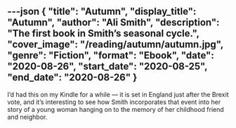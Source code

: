 ---json
{
  "title": "Autumn",
  "display_title": "Autumn",
  "author": "Ali Smith",
  "description": "The first book in Smith’s seasonal cycle.",
  "cover_image": "/reading/autumn/autumn.jpg",
  "genre": "Fiction",
  "format": "Ebook",
  "date": "2020-08-26",
  "start_date": "2020-08-25",
  "end_date": "2020-08-26"
}
---

I’d had this on my Kindle for a while — it is set in England just after the Brexit vote, and it’s interesting to see how Smith incorporates that event into her story of a young woman hanging on to the memory of her childhood friend and neighbor.
